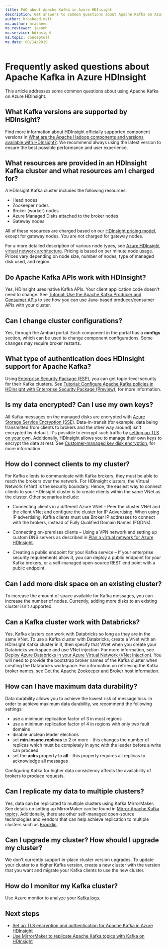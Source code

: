 ```yaml
---
title: FAQ about Apache Kafka in Azure HDInsight
description: Get answers to common questions about Apache Kafka on Azure HDInsight, a managed Hadoop cloud service.
author: hrasheed-msft
ms.author: hrasheed
ms.reviewer: jasonh
ms.service: hdinsight
ms.topic: conceptual
ms.date: 08/14/2019
---
```

# Frequently asked questions about Apache Kafka in Azure HDInsight

This article addresses some common questions about using Apache Kafka on Azure HDInsight.

## What Kafka versions are supported by HDInsight?

Find more information about HDInsight officially supported component versions in [What are the Apache Hadoop components and versions available with HDInsight?](../hdinsight-component-versioning.md#supported-hdinsight-versions). We recommend always using the latest version to ensure the best possible performance and user experience.

## What resources are provided in an HDInsight Kafka cluster and what resources am I charged for?

A HDInsight Kafka cluster includes the following resources:

* Head nodes
* Zookeeper nodes
* Broker (worker) nodes 
* Azure Managed Disks attached to the broker nodes
* Gateway nodes

All of these resources are charged based on our [HDInsight pricing model](https://azure.microsoft.com/pricing/details/hdinsight/), except for gateway nodes. You are not charged for gateway nodes.

For a more detailed description of various node types, see [Azure HDInsight virtual network architecture](../hdinsight-virtual-network-architecture.md). Pricing is based on per minute node usage. Prices vary depending on node size, number of nodes, type of managed disk used, and region.

## Do Apache Kafka APIs work with HDInsight?

Yes, HDInsight uses native Kafka APIs. Your client application code doesn't need to change. See [Tutorial: Use the Apache Kafka Producer and Consumer APIs](./apache-kafka-producer-consumer-api.md) to see how you can use Java-based producer/consumer APIs with your cluster.

## Can I change cluster configurations?

Yes, through the Ambari portal. Each component in the portal has a **configs** section, which can be used to change component configurations. Some changes may require broker restarts.

## What type of authentication does HDInsight support for Apache Kafka?

Using [Enterprise Security Package (ESP)](../domain-joined/apache-domain-joined-architecture.md), you can get topic-level security for their Kafka clusters. See [Tutorial: Configure Apache Kafka policies in HDInsight with Enterprise Security Package (Preview)](../domain-joined/apache-domain-joined-run-kafka.md), for more information.

## Is my data encrypted? Can I use my own keys?

All Kafka messages on the managed disks are encrypted with [Azure Storage Service Encryption (SSE)](../../storage/common/storage-service-encryption.md). Data-in-transit (for example, data being transmitted from clients to brokers and the other way around) isn't encrypted by default. It's possible to encrypt such traffic by [setting up TLS on your own](./apache-kafka-ssl-encryption-authentication.md). Additionally, HDInsight allows you to manage their own keys to encrypt the data at rest. See [Customer-managed key disk encryption](../disk-encryption.md), for more information.

## How do I connect clients to my cluster?

For Kafka clients to communicate with Kafka brokers, they must be able to reach the brokers over the network. For HDInsight clusters, the Virtual Network (VNet) is the security boundary. Hence, the easiest way to connect clients to your HDInsight cluster is to create clients within the same VNet as the cluster. Other scenarios include:

* Connecting clients in a different Azure VNet – Peer the cluster VNet and the client VNet and configure the cluster for [IP Advertising](apache-kafka-connect-vpn-gateway.md#configure-kafka-for-ip-advertising). When using IP advertising, Kafka clients must use Broker IP addresses to connect with the brokers, instead of Fully Qualified Domain Names (FQDNs).

* Connecting on-premises clients – Using a VPN network and setting up custom DNS servers as described in [Plan a virtual network for Azure HDInsight](../hdinsight-plan-virtual-network-deployment.md).

* Creating a public endpoint for your Kafka service – If your enterprise security requirements allow it, you can deploy a public endpoint for your Kafka brokers, or a self-managed open-source REST end point with a public endpoint.

## Can I add more disk space on an existing cluster?

To increase the amount of space available for Kafka messages, you can increase the number of nodes. Currently, adding more disks to an existing cluster isn't supported.

## Can a Kafka cluster work with Databricks? 

Yes, Kafka clusters can work with Databricks so long as they are in the same VNet. To use a Kafka cluster with Databricks, create a VNet with an HDInsight Kafka cluster in it, then specify that VNet when you create your Databricks workspace and use VNet injection. For more information, see [Deploy Azure Databricks in your Azure Virtual Network (VNet Injection)](/azure/databricks/administration-guide/cloud-configurations/azure/vnet-inject). You will need to provide the bootstrap broker names of the Kafka cluster when creating the Databricks workspace. For information on retrieving the Kafka broker names, see [Get the Apache Zookeeper and Broker host information](./apache-kafka-get-started.md#getkafkainfo).

## How can I have maximum data durability?

Data durability allows you to achieve the lowest risk of message loss. In order to achieve maximum data durability, we recommend the following settings:

* use a minimum replication factor of 3 in most regions
* use a minimum replication factor of 4 in regions with only two fault domains
* disable unclean leader elections
* set **min.insync.replicas** to 2 or more - this changes the number of replicas which must be completely in sync with the leader before a write can proceed
* set the **acks** property to **all** - this property requires all replicas to acknowledge all messages

Configuring Kafka for higher data consistency affects the availability of brokers to produce requests.

## Can I replicate my data to multiple clusters?

Yes, data can be replicated to multiple clusters using Kafka MirrorMaker. See details on setting up MirrorMaker can be found in [Mirror Apache Kafka topics](apache-kafka-mirroring.md). Additionally, there are other self-managed open-source technologies and vendors that can help achieve replication to multiple clusters such as [Brooklin](https://github.com/linkedin/Brooklin/).

## Can I upgrade my cluster? How should I upgrade my cluster?

We don't currently support in-place cluster version upgrades. To update your cluster to a higher Kafka version, create a new cluster with the version that you want and migrate your Kafka clients to use the new cluster.

## How do I monitor my Kafka cluster?

Use Azure monitor to analyze your [Kafka logs](./apache-kafka-log-analytics-operations-management.md).

## Next steps

* [Set up TLS encryption and authentication for Apache Kafka in Azure HDInsight](./apache-kafka-ssl-encryption-authentication.md)
* [Use MirrorMaker to replicate Apache Kafka topics with Kafka on HDInsight](./apache-kafka-mirroring.md)